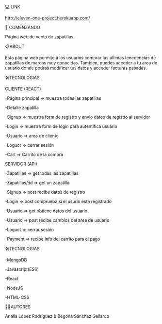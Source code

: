 💻 LINK
>
http://eleven-one-project.herokuapp.com/

🚀 COMENZANDO
>
Página web de venta de zapatillas.

📋ABOUT
>
Esta página web permite a los usuarios comprar las ultimas tenedencias de zapatillas de marcas muy conocidas. 
Tambien, puedes acceder a tu area de usuario donde podras modificar tus datos y acceder facturas pasadas.

🛠️TECNOLOGIAS
>
CLIENTE (REACT)
>
-Página principal => muestra todas las zapatillas
>
-Detalle zapatilla
>
-Signup => muestra form de registro y envio datos de registto al servidor
>
-Login => muestra form de login para autentifica usuario
>
-Usuario => area de cliente
>
-Loguot => cerrar sesión
>
-Cart => Carrito de la compra
>
SERVIDOR (API)
>
-Zapatillas  => get todas las zapatillas
>
-Zapatillas/:id => get un zapatilla
>
-Signup => post recibe datos de registro
>
-Login => post comprueba si el usurio está registrado
>
-Usuario => get obtiene datos del usuario
>
-Usuario => post recibe cambios del area de usuario
>
-Loguot => cerrar sesión
>
-Payment => recibe info del carrito para el pago
>

🛠️TECNOLOGIAS
>
-MongoDB
>
-Javascript(ES6)
>
-React
>
-NodeJS
>
-HTML-CSS
>

>
👩‍💻AUTORES
>
Analía López Rodríguez & Begoña Sánchez Gallardo
